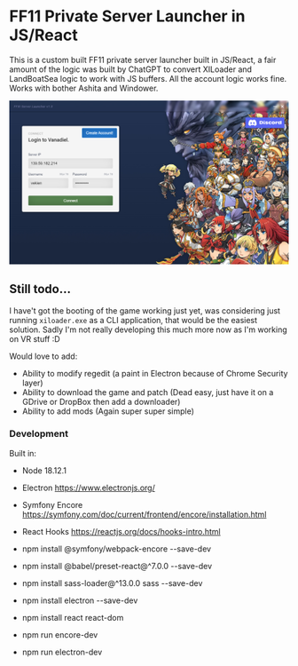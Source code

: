# FF11 Private Server Launcher in JS/React

This is a custom built FF11 private server launcher built in JS/React, a fair amount of the logic was built by ChatGPT to convert XILoader and LandBoatSea logic to work with JS buffers. All the account logic works fine. Works with bother Ashita and Windower.
 
![Launcher Preview](preview.png)

## Still todo...

I have't got the booting of the game working just yet, was considering just running `xiloader.exe` as a CLI application, that would be the easiest solution. Sadly I'm not really developing this much more now as I'm working on VR stuff :D

Would love to add:

- Ability to modify regedit (a paint in Electron because of Chrome Security layer)
- Ability to download the game and patch (Dead easy, just have it on a GDrive or DropBox then add a downloader)
- Ability to add mods (Again super super simple)

### Development

Built in:
- Node 18.12.1
- Electron https://www.electronjs.org/
- Symfony Encore https://symfony.com/doc/current/frontend/encore/installation.html
- React Hooks https://reactjs.org/docs/hooks-intro.html


- npm install @symfony/webpack-encore --save-dev
- npm install @babel/preset-react@^7.0.0 --save-dev
- npm install sass-loader@^13.0.0 sass --save-dev
- npm install electron --save-dev
- npm install react react-dom 

- npm run encore-dev
- npm run electron-dev
